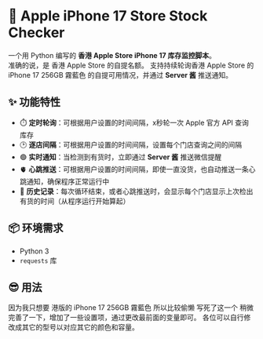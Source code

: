 # 🍎 Apple iPhone 17 Store Stock Checker

一个用 Python 编写的 **香港 Apple Store iPhone 17 库存监控脚本**。  
准确的说，是 香港 Apple Store 的自提名额。
支持持续轮询香港 Apple Store 的 iPhone 17 256GB 霧藍色 的自提可用情况，并通过 **Server 酱** 推送通知。  

## ✨ 功能特性

- ⏱️ **定时轮询**：可根据用户设置的时间间隔，x秒轮一次 Apple 官方 API 查询库存
- 🕑 **逐店间隔**：可根据用户设置的时间间隔，设置每个门店查询之间的间隔
- 🟢 **实时通知**：当检测到有货时，立即通过 **Server 酱** 推送微信提醒  
- 🫀 **心跳推送**：可根据用户设置的时间间隔，即使一直没货，也自动推送一条心跳通知，确保程序正常运行中  
- 📌 **历史记录**：每次循环结束，或者心跳推送时，会显示每个门店显示上次检出有货的时间（从程序运行开始算起）  

## 📦 环境需求

- Python 3
- `requests` 库  

## 😎  用法

因为我只想要 港版的 iPhone 17 256GB 霧藍色 所以比较偷懒 写死了这一个
稍微完善了一下，增加了一些设置项，通过更改最前面的变量即可。
各位可以自行修改成其它的型号以对应其它的颜色和容量。

